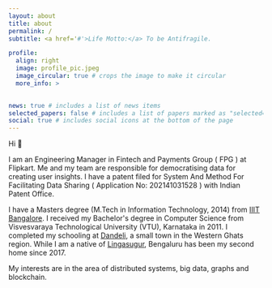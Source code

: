 ```yaml
---
layout: about
title: about
permalink: /
subtitle: <a href='#'>Life Motto:</a> To be Antifragile.

profile:
  align: right
  image: profile_pic.jpeg
  image_circular: true # crops the image to make it circular
  more_info: >
    

news: true # includes a list of news items
selected_papers: false # includes a list of papers marked as "selected={true}"
social: true # includes social icons at the bottom of the page
---
```


Hi 👋

I am an Engineering Manager in Fintech and Payments Group ( FPG ) at Flipkart. Me and my team are responsible for democratising data for creating user insights. I have a patent filed for System And Method For Facilitating Data Sharing ( Application No: 202141031528 ) with Indian Patent Office.

I have a Masters degree (M.Tech in Information Technology, 2014) from [IIIT Bangalore](https://www.iiitb.ac.in/). I received my Bachelor's degree in Computer Science from Visvesvaraya Technological University (VTU), Karnataka in 2011. I completed my schooling at [Dandeli](https://en.wikipedia.org/wiki/Dandeli), a small town in the Western Ghats region. While I am a native of [Lingasugur](https://en.wikipedia.org/wiki/Lingasugur), Bengaluru has been my second home since 2017.

My interests are in the area of distributed systems, big data, graphs and blockchain.
